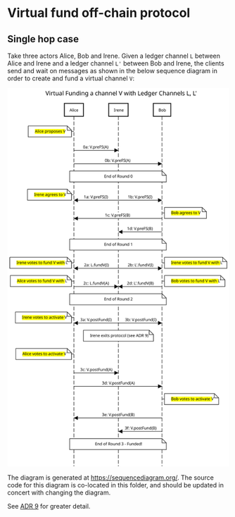 # Virtual fund off-chain protocol

## Single hop case

Take three actors Alice, Bob and Irene. Given a ledger channel `L` between Alice and Irene and a ledger channel `L'` between Bob and Irene, the clients send and wait on messages as shown in the below sequence diagram in order to create and fund a virtual channel `V`:

![virtual funding](./virtualfund-sequence-diagram.svg)

The diagram is generated at https://sequencediagram.org/. The source code for this diagram is co-located in this folder, and should be updated in concert with changing the diagram.

See [ADR 9](../../.adr/0009-postfund-round-for-virtual-channels.md) for greater detail.
